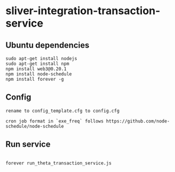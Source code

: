 # sliver-integration-transaction-service

## Ubuntu dependencies

```
sudo apt-get install nodejs
sudo apt-get install npm
npm install web3@0.20.1
npm install node-schedule
npm install forever -g

```

## Config

```
rename to config_template.cfg to config.cfg

cron job format in `exe_freq` follows https://github.com/node-schedule/node-schedule

```

## Run service

```

forever run_theta_transaction_service.js

```
